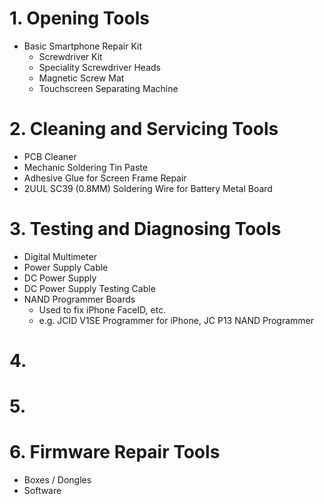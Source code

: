 # 1. Opening Tools
- Basic Smartphone Repair Kit
	- Screwdriver Kit
	- Speciality Screwdriver Heads
	- Magnetic Screw Mat
	- Touchscreen Separating Machine
# 2. Cleaning and Servicing Tools
 - PCB Cleaner
 - Mechanic Soldering Tin Paste
 - Adhesive Glue for Screen Frame Repair
 - 2UUL SC39 (0.8MM) Soldering Wire for Battery Metal Board
# 3. Testing and Diagnosing Tools
- Digital Multimeter
- Power Supply Cable
- DC Power Supply
- DC Power Supply Testing Cable
- NAND Programmer Boards
	- Used to fix iPhone FaceID, etc.
	- e.g. JCID V1SE Programmer for iPhone, JC P13 NAND Programmer
# 4. 
# 5. 
# 6. Firmware Repair Tools
- Boxes / Dongles
- Software